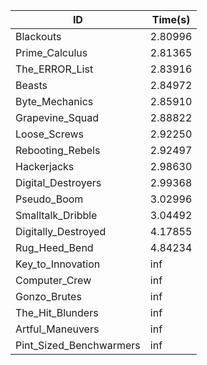 |ID|Time(s)|
|-|-|
|Blackouts|2.80996|
|Prime_Calculus|2.81365|
|The_ERROR_List|2.83916|
|Beasts|2.84972|
|Byte_Mechanics|2.85910|
|Grapevine_Squad|2.88822|
|Loose_Screws|2.92250|
|Rebooting_Rebels|2.92497|
|Hackerjacks|2.98630|
|Digital_Destroyers|2.99368|
|Pseudo_Boom|3.02996|
|Smalltalk_Dribble|3.04492|
|Digitally_Destroyed|4.17855|
|Rug_Heed_Bend|4.84234|
|Key_to_Innovation|inf|
|Computer_Crew|inf|
|Gonzo_Brutes|inf|
|The_Hit_Blunders|inf|
|Artful_Maneuvers|inf|
|Pint_Sized_Benchwarmers|inf|
